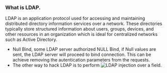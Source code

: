 ### What is LDAP.

LDAP is an application protocol used for accessing and maintaining distributed directory information services over a network. These directories typically store structured information about users, groups, devices, and other resources in an organization which is ideal for centralized networks such as Active Directory.

- Null Bind, some LDAP server authorized NULL Bind, if Null values are sent, the LDAP server will proceed to bind connection. This can be achieve removing the autentication parameters from the requests.
- The other way to hack LDAP is to perform ![LDAP injection](https://brightsec.com/blog/ldap-injection/) over a field.